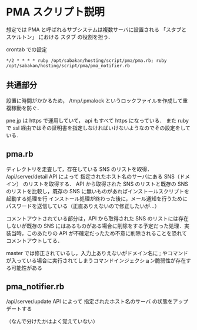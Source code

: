 PMA スクリプト説明
=================

想定では PMA と呼ばれるサブシステムは複数サーバに設置される 「スタブとスケルトン」 における スタブ の役割を担う．


crontab での設定
```
*/2 * * * * ruby /opt/sabakan/hosting/script/pma/pma.rb; ruby /opt/sabakan/hosting/script/pma/pma_notifier.rb
```

## 共通部分

設置に時間がかかるため， /tmp/.pmalock というロックファイルを作成して重複稼動を防ぐ．

pne.jp は https で運用していて， api もすべて https になっている．
また ruby で ssl 経由ではその証明書を指定しなければいけないようなのでその設定をしている．

## pma.rb 

ディレクトリを走査して，存在している SNS のリストを取得．
/api/server/detail API によって 指定されたホスト名のサーバにある SNS（ドメイン） のリストを取得する．
API から取得された SNS のリストと既存の SNS のリストを比較し，既存の SNS に無いものがあればインストールスクリプトを起動する処理を行
インストール処理が終わった後に，メール通知を行うためにパスワードを送信している（正直ありえないので修正したいが…）


コメントアウトされている部分は，API から取得された SNS のリストには存在しないが既存の SNS にはあるものがある場合に削除をする予定だった処理．実装当時，このあたりの API が不確定だったため不意に削除されることを恐れてコメントアウトしてる．

master では修正されているし，入力上ありえないがドメイン名に ; やコマンドが入っている場合に実行されてしまうコマンドインジェクション脆弱性が存在する可能性がある


## pma_notifier.rb

/api/server/update API によって 指定されたホスト名のサーバ の状態をアップデートする

（なんで分けたかはよく覚えていない）
